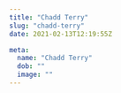 ```yaml
---
title: "Chadd Terry"
slug: "chadd-terry"
date: 2021-02-13T12:19:55Z

meta:
  name: "Chadd Terry"
  dob: ""
  image: ""
---
```



